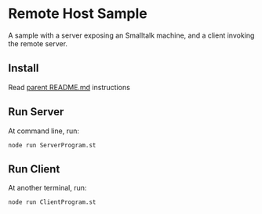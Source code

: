 # Remote Host Sample

A sample with a server exposing an Smalltalk machine, and a client invoking the remote server.

## Install

Read [parent README.md](../README.md) instructions

## Run Server

At command line, run:
```
node run ServerProgram.st
```

## Run Client

At another terminal, run:
```
node run ClientProgram.st
```
